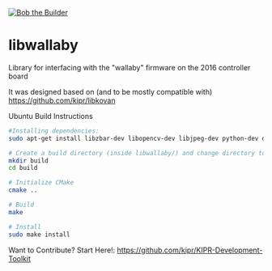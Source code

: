 [![Bob the Builder](https://github.com/justinmerrell/libwallaby/actions/workflows/cmake_build.yml/badge.svg)](https://github.com/justinmerrell/libwallaby/actions/workflows/bob.yml)

# libwallaby
Library for interfacing with the "wallaby" firmware on the 2016 controller board

It was designed based on (and to be mostly compatible with) https://github.com/kipr/libkovan 


Ubuntu Build Instructions
```` bash
#Installing dependencies: 
sudo apt-get install libzbar-dev libopencv-dev libjpeg-dev python-dev doxygen swig

# Create a build directory (inside libwallaby/) and change directory to it
mkdir build
cd build

# Initialize CMake
cmake ..

# Build
make

# Install
sudo make install
````

Want to Contribute? Start Here!:
https://github.com/kipr/KIPR-Development-Toolkit
